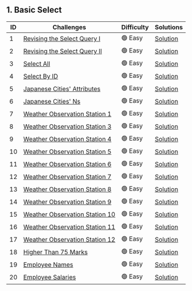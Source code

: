 ## 1. Basic Select

| ID  | Challenges                                | Difficulty | Solutions                                                                                                                         |
| --- | ----------------------------------------- | ---------- | --------------------------------------------------------------------------------------------------------------------------------- |
| 1   | [Revising the Select Query I](https://www.hackerrank.com/challenges/revising-the-select-query/problem?isFullScreen=true) | 🟢 Easy     | [Solution](https://github.com/Kishan0705/Kishan-SQL-Portfolio/blob/5d0158cfd8965fd678127b27cbf6c9c33c99898a/Hacker_Rank_Solutions/01%20-%20Basic%20Select/1-select-by-Id.md) |
| 2   | [Revising the Select Query II](https://www.hackerrank.com/challenges/revising-the-select-query-2/problem?isFullScreen=true) | 🟢 Easy     | [Solution](https://github.com/Kishan0705/Kishan-SQL-Portfolio/blob/5d0158cfd8965fd678127b27cbf6c9c33c99898a/Hacker_Rank_Solutions/01%20-%20Basic%20Select/2-%20Revision%20the%20select%20query%20I.md) |
| 3   | [Select All](https://www.hackerrank.com/challenges/select-all-sql/problem?isFullScreen=true)  | 🟢 Easy     | [Solution](https://github.com/Kishan0705/Kishan-SQL-Portfolio/blob/5d0158cfd8965fd678127b27cbf6c9c33c99898a/Hacker_Rank_Solutions/01%20-%20Basic%20Select/3-select-all.md)  |
| 4   | [Select By ID](https://www.hackerrank.com/challenges/select-by-id/problem?isFullScreen=true) | 🟢 Easy     | [Solution](https://github.com/Kishan0705/Kishan-SQL-Portfolio/blob/5d0158cfd8965fd678127b27cbf6c9c33c99898a/Hacker_Rank_Solutions/01%20-%20Basic%20Select/4-select-by-id.md) |
| 5   | [Japanese Cities' Attributes](https://www.hackerrank.com/challenges/japanese-cities-attributes/problem?isFullScreen=true) | 🟢 Easy     | [Solution](https://github.com/Kishan0705/Kishan-SQL-Portfolio/blob/5d0158cfd8965fd678127b27cbf6c9c33c99898a/Hacker_Rank_Solutions/01%20-%20Basic%20Select/5-japanese-cities-attributes.md) |
| 6   | [Japanese Cities' Ns](https://www.hackerrank.com/challenges/japanese-cities-name/problem?isFullScreen=true) | 🟢 Easy     | [Solution](https://github.com/Kishan0705/Kishan-SQL-Portfolio/blob/5d0158cfd8965fd678127b27cbf6c9c33c99898a/Hacker_Rank_Solutions/01%20-%20Basic%20Select/6-japanese-cities-ns.md) |
| 7   | [Weather Observation Station 1](https://www.hackerrank.com/challenges/weather-observation-station-1/problem?isFullScreen=true) | 🟢 Easy     | [Solution](https://github.com/Kishan0705/Kishan-SQL-Portfolio/blob/5d0158cfd8965fd678127b27cbf6c9c33c99898a/Hacker_Rank_Solutions/01%20-%20Basic%20Select/7-weather-observation-station-1.md) |
| 8   | [Weather Observation Station 3](https://www.hackerrank.com/challenges/weather-observation-station-3/problem?isFullScreen=true) | 🟢 Easy     | [Solution](https://github.com/Kishan0705/Kishan-SQL-Portfolio/blob/5d0158cfd8965fd678127b27cbf6c9c33c99898a/Hacker_Rank_Solutions/01%20-%20Basic%20Select/8-weather-observation-station-3.md)  |
| 9   | [Weather Observation Station 4](https://www.hackerrank.com/challenges/weather-observation-station-4/problem?isFullScreen=true) | 🟢 Easy     | [Solution](https://github.com/Kishan0705/Kishan-SQL-Portfolio/blob/5d0158cfd8965fd678127b27cbf6c9c33c99898a/Hacker_Rank_Solutions/01%20-%20Basic%20Select/9-weather-observation-station-4.md) |
| 10  | [Weather Observation Station 5](https://www.hackerrank.com/challenges/weather-observation-station-5/problem?isFullScreen=true) | 🟢 Easy     | [Solution](https://github.com/Kishan0705/Kishan-SQL-Portfolio/blob/5d0158cfd8965fd678127b27cbf6c9c33c99898a/Hacker_Rank_Solutions/01%20-%20Basic%20Select/10-weather-observation-station-5.md) |
| 11  | [Weather Observation Station 6](https://www.hackerrank.com/challenges/weather-observation-station-6/problem?isFullScreen=true) | 🟢 Easy     | [Solution](https://github.com/Kishan0705/Kishan-SQL-Portfolio/blob/5d0158cfd8965fd678127b27cbf6c9c33c99898a/Hacker_Rank_Solutions/01%20-%20Basic%20Select/11-weather-observation-station-6.md) |
| 12  | [Weather Observation Station 7](https://www.hackerrank.com/challenges/weather-observation-station-7/problem?isFullScreen=true) | 🟢 Easy     | [Solution](https://github.com/Kishan0705/Kishan-SQL-Portfolio/blob/5d0158cfd8965fd678127b27cbf6c9c33c99898a/Hacker_Rank_Solutions/01%20-%20Basic%20Select/12-weather-observation-station-7.md) |
| 13  | [Weather Observation Station 8](https://www.hackerrank.com/challenges/weather-observation-station-8/problem?isFullScreen=true) | 🟢 Easy     | [Solution](https://github.com/Kishan0705/Kishan-SQL-Portfolio/blob/5d0158cfd8965fd678127b27cbf6c9c33c99898a/Hacker_Rank_Solutions/01%20-%20Basic%20Select/13-weather-observation-station-8.md) |
| 14  | [Weather Observation Station 9](https://www.hackerrank.com/challenges/weather-observation-station-9/problem?isFullScreen=true) | 🟢 Easy     | [Solution](https://github.com/Kishan0705/Kishan-SQL-Portfolio/blob/5d0158cfd8965fd678127b27cbf6c9c33c99898a/Hacker_Rank_Solutions/01%20-%20Basic%20Select/14-weather-observation-station-9.md) |
| 15  | [Weather Observation Station 10](https://www.hackerrank.com/challenges/weather-observation-station-10/problem?isFullScreen=true) | 🟢 Easy     | [Solution](https://github.com/Kishan0705/Kishan-SQL-Portfolio/blob/5d0158cfd8965fd678127b27cbf6c9c33c99898a/Hacker_Rank_Solutions/01%20-%20Basic%20Select/15-weather-observation-station-10.md) |
| 16  | [Weather Observation Station 11](https://www.hackerrank.com/challenges/weather-observation-station-11/problem?isFullScreen=true) | 🟢 Easy     | [Solution](https://github.com/Kishan0705/Kishan-SQL-Portfolio/blob/5d0158cfd8965fd678127b27cbf6c9c33c99898a/Hacker_Rank_Solutions/01%20-%20Basic%20Select/16-weather-observation-station-11.md) |
| 17  | [Weather Observation Station 12](https://www.hackerrank.com/challenges/weather-observation-station-12/problem?isFullScreen=true) | 🟢 Easy     | [Solution](https://github.com/Kishan0705/Kishan-SQL-Portfolio/blob/5d0158cfd8965fd678127b27cbf6c9c33c99898a/Hacker_Rank_Solutions/01%20-%20Basic%20Select/17-weather-observation-station-12.md) |
| 18  | [Higher Than 75 Marks](https://www.hackerrank.com/challenges/more-than-75-marks/problem?isFullScreen=true) | 🟢 Easy     | [Solution](https://github.com/Kishan0705/Kishan-SQL-Portfolio/blob/5d0158cfd8965fd678127b27cbf6c9c33c99898a/Hacker_Rank_Solutions/01%20-%20Basic%20Select/18-higher-than-75-marks.md) |
| 19  | [Employee Names](https://www.hackerrank.com/challenges/name-of-employees/problem?isFullScreen=true) | 🟢 Easy     | [Solution](https://github.com/Kishan0705/Kishan-SQL-Portfolio/blob/5d0158cfd8965fd678127b27cbf6c9c33c99898a/Hacker_Rank_Solutions/01%20-%20Basic%20Select/19-employee-names.md) |
| 20  | [Employee Salaries](https://www.hackerrank.com/challenges/salary-of-employees/problem?isFullScreen=true) | 🟢 Easy     | [Solution](https://github.com/Kishan0705/Kishan-SQL-Portfolio/blob/5d0158cfd8965fd678127b27cbf6c9c33c99898a/Hacker_Rank_Solutions/01%20-%20Basic%20Select/20-employee-salaries.md) |

